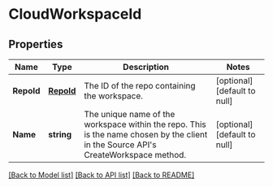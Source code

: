# CloudWorkspaceId

## Properties
Name | Type | Description | Notes
------------ | ------------- | ------------- | -------------
**RepoId** | [**RepoId**](RepoId.md) | The ID of the repo containing the workspace. | [optional] [default to null]
**Name** | **string** | The unique name of the workspace within the repo.  This is the name chosen by the client in the Source API&#39;s CreateWorkspace method. | [optional] [default to null]

[[Back to Model list]](../README.md#documentation-for-models) [[Back to API list]](../README.md#documentation-for-api-endpoints) [[Back to README]](../README.md)


